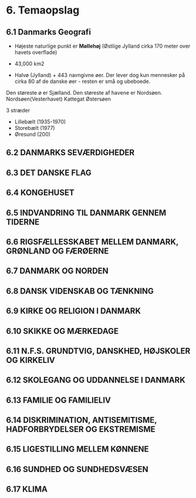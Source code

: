 # 6. Temaopslag

## 6.1 Danmarks Geografi

- Højeste naturlige punkt er **Møllehøj** (Østlige Jylland cirka 170 meter over havets overflade)

- 43,000 km2

- Halvø (Jylland) + 443 navngivne øer. Der lever dog kun mennesker på cirka 80 af de danske øer - resten er små og ubeboede.

Den støreste ø er Sjælland.
Den støreste af havene er Nordsøen.
Nordsøen(Vesterhavet)
Kattegat
Østersøen

3 stræder

- Lillebælt (1935-1970)
- Storebælt (1977)
- Øresund (200)

## 6.2 DANMARKS SEVÆRDIGHEDER

## 6.3 DET DANSKE FLAG

## 6.4 KONGEHUSET

## 6.5 INDVANDRING TIL DANMARK GENNEM TIDERNE

## 6.6 RIGSFÆLLESSKABET MELLEM DANMARK, GRØNLAND OG FÆRØERNE

## 6.7 DANMARK OG NORDEN

## 6.8 DANSK VIDENSKAB OG TÆNKNING

## 6.9 KIRKE OG RELIGION I DANMARK

## 6.10 SKIKKE OG MÆRKEDAGE

## 6.11 N.F.S. GRUNDTVIG, DANSKHED, HØJSKOLER OG KIRKELIV

## 6.12 SKOLEGANG OG UDDANNELSE I DANMARK

## 6.13 FAMILIE OG FAMILIELIV

## 6.14 DISKRIMINATION, ANTISEMITISME, HADFORBRYDELSER OG EKSTREMISME

## 6.15 LIGESTILLING MELLEM KØNNENE

## 6.16 SUNDHED OG SUNDHEDSVÆSEN

## 6.17 KLIMA
